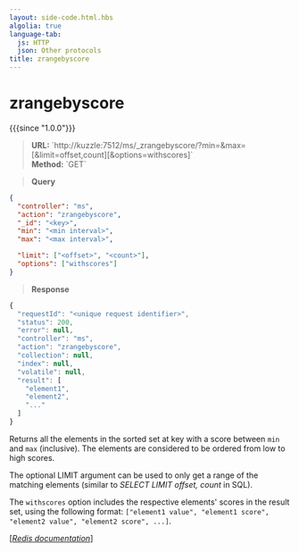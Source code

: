 ```yaml
---
layout: side-code.html.hbs
algolia: true
language-tab:
  js: HTTP
  json: Other protocols
title: zrangebyscore
---
```


# zrangebyscore

{{{since "1.0.0"}}}




<blockquote class="js">
<p>
<b>URL:</b> `http://kuzzle:7512/ms/_zrangebyscore/<key>?min=<min interval>&max=<max interval>[&limit=offset,count][&options=withscores]`  
</br><b>Method:</b> `GET`
</p>
</blockquote>

<blockquote class="json">
<p>
<b>Query</b>
</p>
</blockquote>


```json
{
  "controller": "ms",
  "action": "zrangebyscore",
  "_id": "<key>",
  "min": "<min interval>",
  "max": "<max interval>",

  "limit": ["<offset>", "<count>"],
  "options": ["withscores"]
}
```

>**Response**

```javascript
{
  "requestId": "<unique request identifier>",
  "status": 200,
  "error": null,
  "controller": "ms",
  "action": "zrangebyscore",
  "collection": null,
  "index": null,
  "volatile": null,
  "result": [
    "element1",
    "element2",
    "..."
  ]
}
```

Returns all the elements in the sorted set at key with a score between `min` and `max` (inclusive). The elements are considered to be ordered from low to high scores.

The optional LIMIT argument can be used to only get a range of the matching elements (similar to _SELECT LIMIT offset, count_ in SQL).

The `withscores` option includes the respective elements' scores in the result set, using the following format: `["element1 value", "element1 score", "element2 value", "element2 score", ...]`.

[[_Redis documentation_]](https://redis.io/commands/zrangebyscore)
